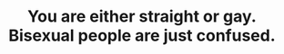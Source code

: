 ---
layout: myth
type: Myth
title: You are either straight or gay. Bisexual people are just confused.
short: Although some bisexual people may later identify more strongly with either “gay” or “straight,” this doesn’t mean that those attracted to people of different sexes and gender identities are confused. Even if someone’s sexual orientation changes over time, that doesn’t make their initial attraction any less real or valid.
tags: Bisexual
order: 5
---